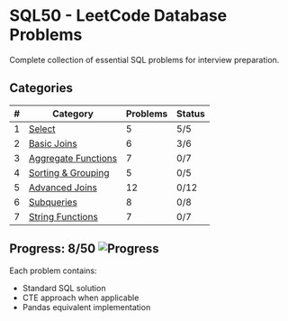 # SQL50 - LeetCode Database Problems

Complete collection of essential SQL problems for interview preparation.

## Categories

| # | Category | Problems | Status |
|---|----------|----------|--------|
| 1 | [Select](./01-Select/) | 5 | 5/5 |
| 2 | [Basic Joins](./02-Basic-Joins/) | 6 | 3/6 |
| 3 | [Aggregate Functions](./03-Basic-Aggregate-Functions/) | 7 | 0/7 |
| 4 | [Sorting & Grouping](./04-Sorting-and-Grouping/) | 5 | 0/5 |
| 5 | [Advanced Joins](./05-Advanced-Select-and-Joins/) | 12 | 0/12 |
| 6 | [Subqueries](./06-Subqueries/) | 8 | 0/8 |
| 7 | [String Functions](./07-Advanced-String-Functions/) | 7 | 0/7 |

## Progress: 8/50 ![Progress](https://img.shields.io/badge/Progress-16%25-red) 

Each problem contains:
- Standard SQL solution
- CTE approach when applicable
- Pandas equivalent implementation
